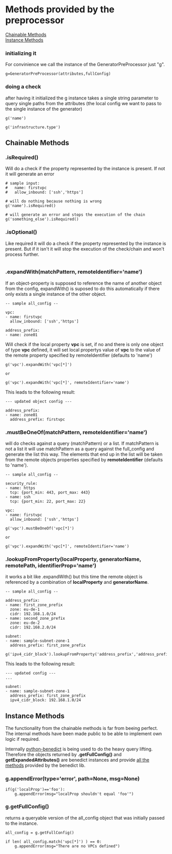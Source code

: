 # Methods provided by the preprocessor

[Chainable Methods](#chainable-methods)  
[Instance Methods](#instance-methods)


### initializing it

For convinience we call the instance of the GeneratorPreProcessor just "g".

```
g=GeneratorPreProcessor(attributes,fullConfig)

```

### doing a check

after having it initialized the g instance takes a single string parameter to query single paths from the attributes (the local config we want to pass to the single instance of the generator)

```
g('name')

g('infrastructure.type')
```

## Chainable Methods

### .isRequired()
Will do a check if the property represented by the instance is present. If not it will generate an error

```
# sample input:
#   name: firstvpc
#   allow_inbound: ['ssh','https']

# will do nothing because nothing is wrong
g('name').isRequired()

# will generate an error and stops the execution of the chain
g('something_else').isRequired()
```

### .isOptional()

Like required it will do a check if the property represented by the instance is present.
But if it isn't it will stop the execution of the check/chain and won't process further.

```

```

### .expandWith(matchPattern, remoteIdentifier='name')

If an object-property is supposed to reference the name of another object from the config, expandWith() is suposed to do this automatically if there only exists a single instance of the other object.


```
-- sample all_config --

vpc:
- name: firstvpc
  allow_inbound: ['ssh','https']

address_prefix:
- name: zone01
```

Will check if the local property **vpc** is set, if no and there is only one object of type **vpc** defined, it will set local propertys value of **vpc** to the value of the remote property specified by remoteIdentifier (defaults to 'name')

```
g('vpc').expandWith('vpc[*]')

or

g('vpc').expandWith('vpc[*]', remoteIdentifier='name')

```
This leads to the following result:

```
--- updated object config ---

address_prefix:
- name: zone01
  address_prefix: firstvpc
```


### .mustBeOneOf(matchPattern, remoteIdentifier='name')

will do checks against a query (matchPattern) or a list. 
If matchPattern is not a list it will use matchPattern as a query against the full_config and generate the list this way. The elements that end up in the list will be taken from the remote objects properties specified by **remoteIdentifier** (defaults to 'name').

```
-- sample all_config --

security_rule:
- name: https
  tcp: {port_min: 443, port_max: 443}
- name: ssh
  tcp: {port_min: 22, port_max: 22}
  
vpc:
- name: firstvpc
  allow_inbound: ['ssh','https']

```

```
g('vpc').mustBeOneOf('vpc[*]')

or

g('vpc').expandWith('vpc[*]', remoteIdentifier='name')

```



### .lookupFromProperty(localProperty, generatorName, remotePath, identifierProp='name')

it works a bit like .expandWith() but this time the remote object is referenced by a combination of **localProperty** and **generatorName**.

```
-- sample all_config --

address_prefix:
- name: first_zone_prefix
  zone: eu-de-1
  cidr: 192.168.1.0/24
- name: second_zone_prefix
  zone: eu-de-2
  cidr: 192.168.2.0/24

subnet:
- name: sample-subnet-zone-1
  address_prefix: first_zone_prefix
```
 
```
g('ipv4_cidr_block').lookupFromProperty('address_prefix','address_prefix','cidr') 

```

This leads to the following result:

```
--- updated config ---
...

subnet:
- name: sample-subnet-zone-1
  address_prefix: first_zone_prefix
  ipv4_cidr_block: 192.168.1.0/24
```

## Instance Methods

The functionality from the chainable methods is far from beeing perfect. The internal methods have been made public to be able to implement own logic if required.

Internally [python-benedict](https://github.com/fabiocaccamo/python-benedict) is being used to do the heavy query lifting. Therefore the objects returned by **.getFullConfig()** and **getExpandedAttributes()** are benedict instances and provide [all the methods](https://github.com/fabiocaccamo/python-benedict#api) provided by the benedict lib.

### g.appendError(type='error', path=None, msg=None)


```
if(g('localProp')=='foo'):
	g.appendError(msg="localProp shouldn't equal 'foo'")
```

### g.getFullConfig()

returns a queryable version of the all_config object that was initially passed to the instance.

```
all_config = g.getFullConfig()

if len( all_config.match('vpc[*]') ) == 0:
	g.appendError(msg="There are no VPCs defined")
```


